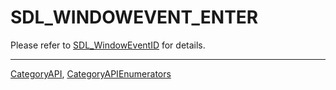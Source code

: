 # SDL_WINDOWEVENT_ENTER

Please refer to [SDL_WindowEventID](SDL_WindowEventID) for details.

----
[CategoryAPI](CategoryAPI), [CategoryAPIEnumerators](CategoryAPIEnumerators)

